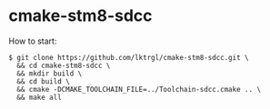 # cmake-stm8-sdcc

How to start:

```
$ git clone https://github.com/lktrgl/cmake-stm8-sdcc.git \
  && cd cmake-stm8-sdcc \
  && mkdir build \
  && cd build \
  && cmake -DCMAKE_TOOLCHAIN_FILE=../Toolchain-sdcc.cmake .. \
  && make all
```
